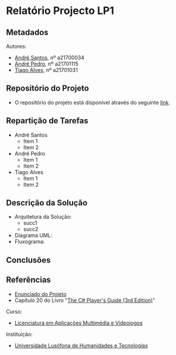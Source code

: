 # Relatório Projecto LP1




## Metadados

 Autores: 
 * [André Santos][AS], nº a21700034
 * [André Pedro][AP], nº a21701115
 * [Tiago Alves][TA], nº a21701031
 
## Repositório do Projeto
 * O repositório do projeto está disponível através do seguinte [link][rp].

## Repartição de Tarefas

 * André Santos
	* Item 1
	* Item 2
 * André Pedro
	* Item 1
	* Item 2
 * Tiago Alves
	* Item 1
	* Item 2


## Descrição da Solução
 * Arquitetura da Solução:
	* succ1
	* succ2
 * Diagrama UML:
 * Fluxograma:
 
## Conclusões 

## Referências
 * [Enunciado do Projeto][ref1]
 * Capítulo 20 do Livro "[The C# Player's Guide (3rd Edition)][ref2]"
 
Curso:
* [Licenciatura em Aplicações Multimédia e Videojogos][lamv]
	
Instituição: 
* [Universidade Lusófona de Humanidades e Tecnologias][ULHT]



[AS]:https://github.com/Snigy24
[AP]:https://github.com/andre-pedro
[TA]:https://github.com/synpse
[lamv]:https://www.ulusofona.pt/licenciatura/aplicacoes-multimedia-e-videojogos
[ULHT]:https://www.ulusofona.pt/
[rp]:https://github.com/andre-pedro/projetoLP1
[ref1]:https://github.com/VideojogosLusofona/lp12017p1
[ref2]:http://starboundsoftware.com/books/c-sharp/